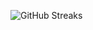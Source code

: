 ![GitHub Streaks](https://github-streaks-mqc9.onrender.com/streak/happilli/image?theme=midnight&cache_bust=1743274330&lang=ja)
